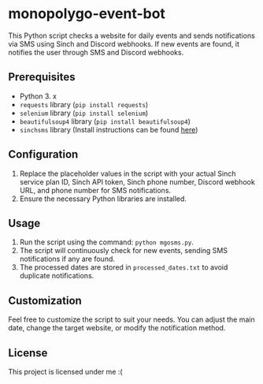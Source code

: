 # monopolygo-event-bot

This Python script checks a website for daily events and sends notifications via SMS using Sinch and Discord webhooks. If new events are found, it notifies the user through SMS and Discord webhooks.

## Prerequisites

- Python 3. x
- `requests` library (`pip install requests`)
- `selenium` library (`pip install selenium`)
- `beautifulsoup4` library (`pip install beautifulsoup4`)
- `sinchsms` library (Install instructions can be found [here](https://www.sinch.com/docs/sms/rest/#install))

## Configuration

1. Replace the placeholder values in the script with your actual Sinch service plan ID, Sinch API token, Sinch phone number, Discord webhook URL, and phone number for SMS notifications.
2. Ensure the necessary Python libraries are installed.

## Usage

1. Run the script using the command: `python mgosms.py`.
2. The script will continuously check for new events, sending SMS notifications if any are found.
3. The processed dates are stored in `processed_dates.txt` to avoid duplicate notifications.

## Customization

Feel free to customize the script to suit your needs. You can adjust the main date, change the target website, or modify the notification method.

## License

This project is licensed under me :(
